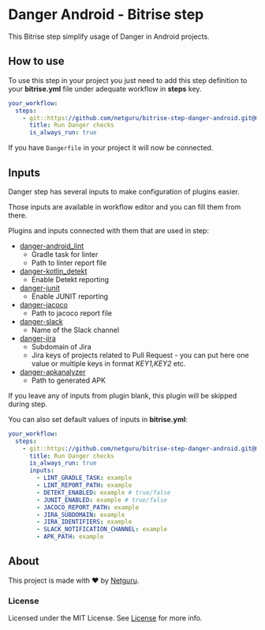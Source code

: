 # Danger Android - Bitrise step

This Bitrise step simplify usage of Danger in Android projects.


## How to use

To use this step in your project you just need to add this step definition to
your **bitrise.yml** file under adequate workflow in **steps** key.

```yml
your_workflow:
  steps:
    - git::https://github.com/netguru/bitrise-step-danger-android.git@master:
      title: Run Danger checks
      is_always_run: true
```

If you have `Dangerfile` in your project it will now be connected.
## Inputs

Danger step has several inputs to make configuration of plugins easier.

Those inputs are available in workflow editor and you can fill them from there.

Plugins and inputs connected with them that are used in step:
* [danger-android_lint](https://github.com/loadsmart/danger-android_lint)
  - Gradle task for linter
  - Path to linter report file
* [danger-kotlin_detekt](https://github.com/NFesquet/danger-kotlin_detekt)
  - Enable Detekt reporting
* [danger-junit](https://github.com/orta/danger-junit)
  - Enable JUNIT reporting
* [danger-jacoco](https://github.com/Malinskiy/danger-jacoco)
  - Path to jacoco report file
* [danger-slack](https://github.com/duck8823/danger-slack)
  - Name of the Slack channel
* [danger-jira](https://github.com/RestlessThinker/danger-jira)
  - Subdomain of Jira
  - Jira keys of projects related to Pull Request - you can put here one value or
    multiple keys in format *KEY1,KEY2* etc.
* [danger-apkanalyzer](https://github.com/STAR-ZERO/danger-apkanalyzer)
  - Path to generated APK

If you leave any of inputs from plugin blank, this plugin will be skipped during step.

You can also set default values of inputs in **bitrise.yml**:

```yml
your_workflow:
  steps:
    - git::https://github.com/netguru/bitrise-step-danger-android.git@master:
      title: Run Danger checks
      is_always_run: true
      inputs:
        - LINT_GRADLE_TASK: example
        - LINT_REPORT_PATH: example
        - DETEKT_ENABLED: example # true/false
        - JUNIT_ENABLED: example # true/false
        - JACOCO_REPORT_PATH: example
        - JIRA_SUBDOMAIN: example
        - JIRA_IDENTIFIERS: example
        - SLACK_NOTIFICATION_CHANNEL: example
        - APK_PATH: example
```


## About

This project is made with ❤️ by [Netguru](https://www.netguru.com).

### License

Licensed under the MIT License. See [License](LICENSE) for more
info.

